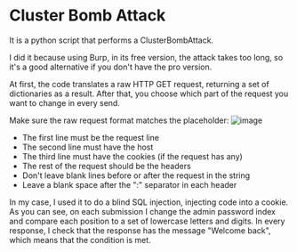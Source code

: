 # Cluster Bomb Attack
It is a python script that performs a ClusterBombAttack. 

I did it because using Burp, in its free version, the attack takes too long, so it's a good alternative if you don't have the pro version.

At first, the code translates a raw HTTP GET request, returning a set of dictionaries as a result. After that, you choose which part of the request you want to change in every send.

Make sure the raw request format matches the placeholder:
![image](https://user-images.githubusercontent.com/50599731/206592631-754549db-5b14-4bc3-b025-eef20b6846a4.png)
- The first line must be the request line
- The second line must have the host
- The third line must have the cookies (if the request has any)
- The rest of the request should be the headers
- Don't leave blank lines before or after the request in the string
- Leave a blank space after the ":" separator in each header

In my case, I used it to do a blind SQL injection, injecting code into a cookie. 
As you can see, on each submission I change the admin password index and compare each position to a set of lowercase letters and digits. In every response, I check that  the response has the message "Welcome back", which means that the condition is met.
